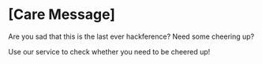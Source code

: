 # [Care Message]

 Are you sad that this is the last ever hackference? Need some cheering up?
 
 Use our service to check whether you need to be cheered up!


